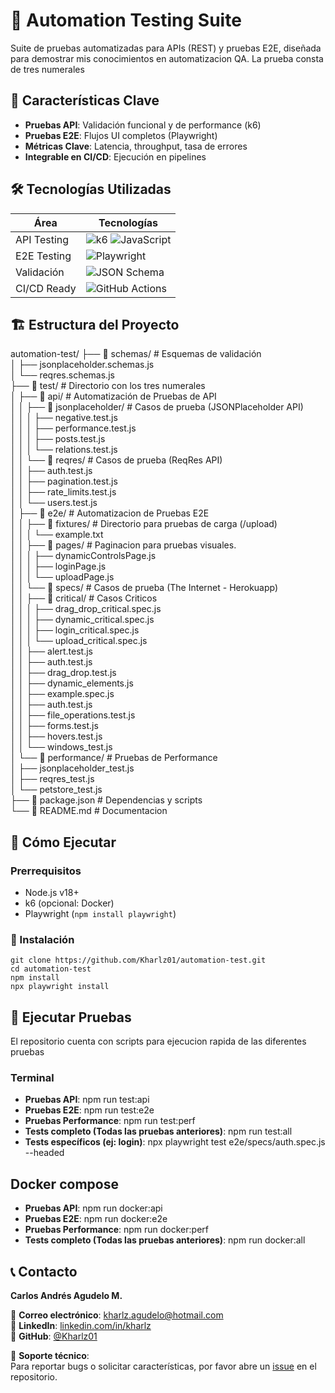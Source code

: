 # 🚀 Automation Testing Suite

Suite de pruebas automatizadas para APIs (REST) y pruebas E2E, diseñada para demostrar mis conocimientos en automatizacion QA.
La prueba consta de tres numerales 

## 📌 Características Clave

- **Pruebas API**: Validación funcional y de performance (k6)
- **Pruebas E2E**: Flujos UI completos (Playwright)
- **Métricas Clave**: Latencia, throughput, tasa de errores
- **Integrable en CI/CD**: Ejecución en pipelines

## 🛠 Tecnologías Utilizadas

| Área           | Tecnologías                                                                 |
|----------------|----------------------------------------------------------------------------|
| API Testing    | ![k6](https://img.shields.io/badge/k6-FF6C37?logo=k6&logoColor=white) ![JavaScript](https://img.shields.io/badge/JavaScript-F7DF1E?logo=javascript&logoColor=black) |
| E2E Testing    | ![Playwright](https://img.shields.io/badge/Playwright-45BA4B?logo=playwright&logoColor=white) |
| Validación     | ![JSON Schema](https://img.shields.io/badge/JSON_Schema-000000?logo=json&logoColor=white) |
| CI/CD Ready    | ![GitHub Actions](https://img.shields.io/badge/GitHub_Actions-2088FF?logo=github-actions&logoColor=white) |

## 🏗 Estructura del Proyecto

automation-test/
├── 📂 schemas/ # Esquemas de validación  
│ ├── jsonplaceholder.schemas.js  
│ └── reqres.schemas.js  
├── 📂 test/ # Directorio con los tres numerales  
│ ├── 📂 api/ # Automatización de Pruebas de API  
│ │ ├── 📂 jsonplaceholder/ # Casos de prueba (JSONPlaceholder API)  
│ │ │ ├── negative.test.js  
│ │ │ ├── performance.test.js  
│ │ │ ├── posts.test.js  
│ │ │ └── relations.test.js  
│ │ └── 📂 reqres/ # Casos de prueba (ReqRes API)  
│ │   ├── auth.test.js  
│ │   ├── pagination.test.js  
│ │   ├── rate_limits.test.js  
│ │   └── users.test.js  
│ ├── 📂 e2e/ # Automatizacion de Pruebas E2E  
│ │ ├── 📂 fixtures/ # Directorio para pruebas de carga (/upload)  
│ │ │ └── example.txt  
│ │ ├── 📂 pages/ # Paginacion para pruebas visuales.  
│ │ │ ├── dynamicControlsPage.js  
│ │ │ ├── loginPage.js  
│ │ │ └── uploadPage.js  
│ │ └── 📂 specs/ # Casos de prueba (The Internet - Herokuapp)  
│ │   ├── 📂 critical/ # Casos Criticos  
│ │   │  ├── drag_drop_critical.spec.js  
│ │   │  ├── dynamic_critical.spec.js  
│ │   │  ├── login_critical.spec.js  
│ │   │  └── upload_critical.spec.js  
│ │   ├── alert.test.js  
│ │   ├── auth.test.js  
│ │   ├── drag_drop.test.js  
│ │   ├── dynamic_elements.js  
│ │   ├── example.spec.js  
│ │   ├── auth.test.js  
│ │   ├── file_operations.test.js  
│ │   ├── forms.test.js  
│ │   ├── hovers.test.js  
│ │   └── windows_test.js  
│ └── 📂 performance/ # Pruebas de Performance  
│   ├── jsonplaceholder_test.js  
│   ├── reqres_test.js  
│   └── petstore_test.js  
├── 📜 package.json # Dependencias y scripts  
└── 📜 README.md # Documentacion  

## 🚀 Cómo Ejecutar

### Prerrequisitos
- Node.js v18+
- k6 (opcional: Docker)
- Playwright (`npm install playwright`)

### 🔄 Instalación
```
git clone https://github.com/Kharlz01/automation-test.git
cd automation-test
npm install
npx playwright install
```

## 🧪 Ejecutar Pruebas

El repositorio cuenta con scripts para ejecucion rapida de las diferentes pruebas

### Terminal

- **Pruebas API**: npm run test:api
- **Pruebas E2E**: npm run test:e2e
- **Pruebas Performance**: npm run test:perf
- **Tests completo (Todas las pruebas anteriores)**: npm run test:all
- **Tests específicos (ej: login)**: npx playwright test e2e/specs/auth.spec.js --headed

## Docker compose

- **Pruebas API**: npm run docker:api
- **Pruebas E2E**: npm run docker:e2e
- **Pruebas Performance**: npm run docker:perf
- **Tests completo (Todas las pruebas anteriores)**: npm run docker:all

## 📞 Contacto

**Carlos Andrés Agudelo M.**  

📧 **Correo electrónico**: [kharlz.agudelo@hotmail.com](kharlz.agudelo@hotmail.com)  
🔗 **LinkedIn**: [linkedin.com/in/kharlz](https://www.linkedin.com/in/kharlz)  
🐙 **GitHub**: [@Kharlz01](https://github.com/Kharlz01)  

💬 **Soporte técnico**:  
Para reportar bugs o solicitar características, por favor abre un [issue](https://github.com/Kharlz01/automation-test/issues) en el repositorio.